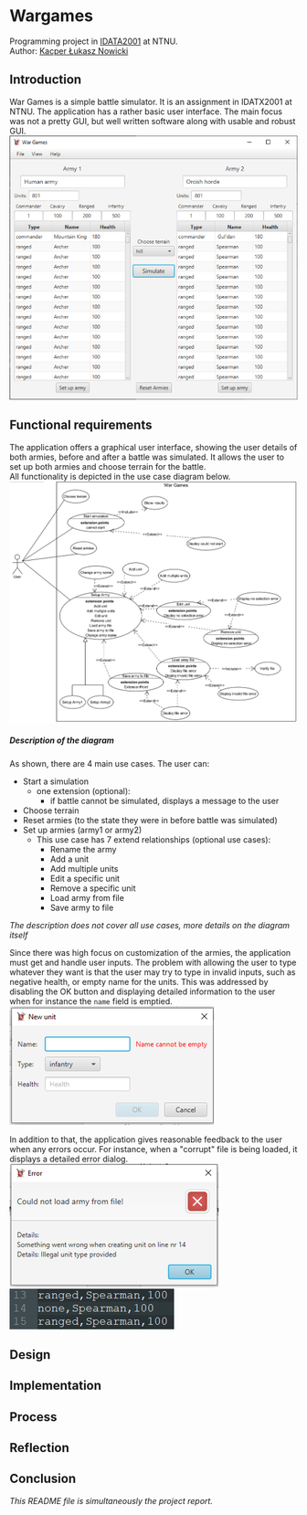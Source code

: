 # Wargames
Programming project in [IDATA2001](https://www.ntnu.no/studier/emner/IDATA2001#tab=omEmnet) at NTNU.  
Author: [Kacper Łukasz Nowicki](https://github.com/nokacper24)

## Introduction
War Games is a simple battle simulator. It is an assignment in IDATX2001 at NTNU. The application has a rather basic user interface. The main focus was not a pretty GUI, but well written software along with usable and robust GUI.  
![main window](/images/mainwindow.png)  

## Functional requirements
The application offers a graphical user interface, showing the user details of both armies, before and after a battle was simulated. It allows the user to set up both armies and choose terrain for the battle.  
All functionality is depicted in the use case diagram below.  
![usecase diagram](/images/usecasewargames.png)  
##### Description of the diagram
As shown, there are 4 main use cases. The user can:
- Start a simulation
	- one extension (optional):
		- if battle cannot be simulated, displays a message to the user
- Choose terrain
- Reset armies (to the state they were in before battle was simulated)
- Set up armies (army1 or army2)
	- This use case has 7 extend relationships (optional use cases):
		- Rename the army
		- Add a unit
		- Add multiple units
		- Edit a specific unit
		- Remove a specific unit
		- Load army from file
		- Save army to file

*The description does not cover all use cases, more details on the diagram itself*  

Since there was high focus on customization of the armies, the application must get and handle user inputs. The problem with allowing the user to type whatever they want is that the user may try to type in invalid inputs, such as negative health, or empty name for the units. This was addressed by disabling the OK button and displaying detailed information to the user when for instance the `name` field is emptied.  
![unit creation](/images/unitcreationemptyname.png)  

In addition to that, the application gives reasonable feedback to the user when any errors occur. For instance, when a "corrupt" file is being loaded, it displays a detailed error dialog.  
![file error dialog](/images/fileerrordialog.png) ![corrupt file](/images/corruptfile.png)  

## Design


## Implementation


## Process


## Reflection


## Conclusion


*This README file is simultaneously the project report.*